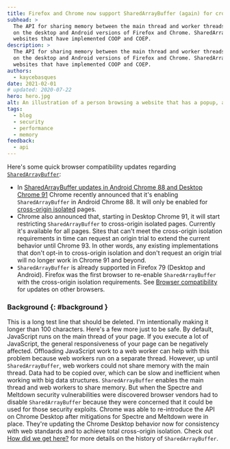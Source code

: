 ```yaml
---
title: Firefox and Chrome now support SharedArrayBuffer (again) for cross-origin isolated pages
subhead: >
  The API for sharing memory between the main thread and worker threads is available (again)
  on the desktop and Android versions of Firefox and Chrome. SharedArrayBuffer is only available for
  websites that have implemented COOP and COEP.
description: >
  The API for sharing memory between the main thread and worker threads is available (again)
  on the desktop and Android versions of Firefox and Chrome. SharedArrayBuffer is only available for
  websites that have implemented COOP and COEP.
authors:
  - kaycebasques
date: 2021-02-01
# updated: 2020-07-22
hero: hero.jpg
alt: An illustration of a person browsing a website that has a popup, an iframe, and an image.
tags:
  - blog
  - security
  - performance
  - memory
feedback:
  - api
---
```


Here's some quick browser compatibility updates regarding [`SharedArrayBuffer`][mdn]:

* In [SharedArrayBuffer updates in Android Chrome 88 and
  Desktop Chrome 91][announcement] Chrome recently announced that
  it's enabling `SharedArrayBuffer` in Android Chrome 88.
  It will only be enabled for [cross-origin isolated](/coop-coep/) pages.
* Chrome also announced that, starting in Desktop Chrome 91, it will start
  restricting `SharedArrayBuffer` to cross-origin isolated pages.
  Currently it's available for all pages. Sites that can't meet the cross-origin
  isolation requirements in time can request an origin trial to extend the
  current behavior until Chrome 93. In other words, any existing implementations
  that don't opt-in to cross-origin isolation and don't request an origin trial will
  no longer work in Chrome 91 and beyond.
* `SharedArrayBuffer` is already supported in Firefox 79 (Desktop and Android).
  Firefox was the first browser to re-enable `SharedArrayBuffer` with the
  cross-origin isolation requirements. See [Browser compatibility][compat] for
  updates on other browsers.

### Background {: #background }
This is a long test line that should be deleted. I'm intentionally making it longer than 100 characters. Here's a few more just to be safe.
By default, JavaScript runs on the main thread of your page. If you execute a
lot of JavaScript, the general responsiveness of your page can be negatively
affected. Offloading JavaScript work to a web worker can help with this problem
because web workers run on a separate thread. However, up until
`SharedArrayBuffer`, web workers could not share memory with the main thread. Data
had to be copied over, which can be slow and inefficient when working with big
data structures. `SharedArrayBuffer` enables the main thread and web workers to
share memory. But when the Spectre and Meltdown security vulnerabilities were
discovered browser vendors had to disable `SharedArrayBuffer` because
they were concerned that it could be used for those security exploits. Chrome
was able to re-introduce the API on Chrome Desktop after mitigations for Spectre
and Meltdown were in place. They're updating the Chrome Desktop behavior now for
consistency with web standards and to achieve total cross-origin isolation.
Check out [How did we get here?][history] for more details on the history of
`SharedArrayBuffer`.

[mdn]: https://developer.mozilla.org/en-US/docs/Web/JavaScript/Reference/Global_Objects/SharedArrayBuffer
[workers]: https://developer.mozilla.org/en-US/docs/Web/API/Web_Workers_API/Using_web_workers
[compat]: https://developer.mozilla.org/en-US/docs/Web/JavaScript/Reference/Global_Objects/SharedArrayBuffer#browser_compatibility
[announcement]: https://developer.chrome.com/blog/enabling-shared-array-buffer/
[history]: https://developer.chrome.com/blog/enabling-shared-array-buffer/#history
